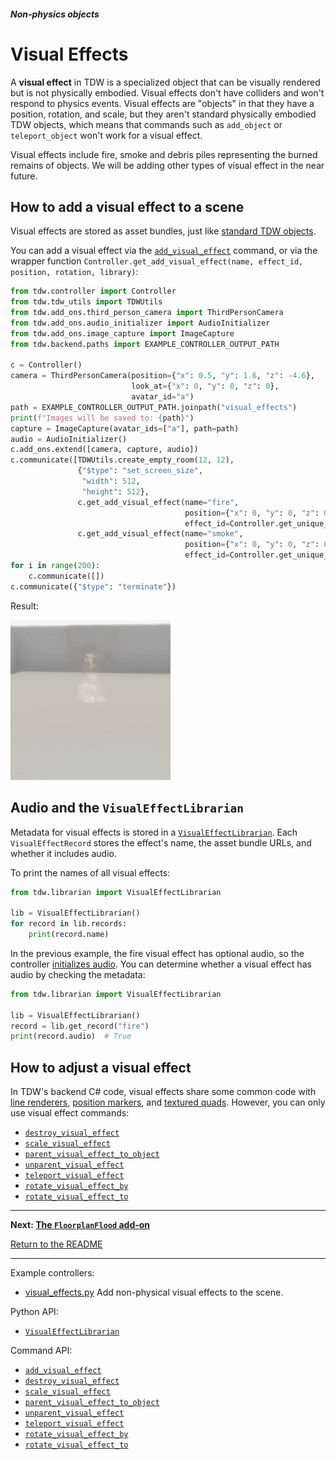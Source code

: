 ##### Non-physics objects

# Visual Effects

A **visual effect** in TDW is a specialized object that can be visually rendered but is not physically embodied. Visual effects don't have colliders and won't respond to physics events. Visual effects are "objects" in that they have a position, rotation, and scale, but they aren't standard physically embodied TDW objects, which means that commands such as `add_object` or `teleport_object` won't work for a visual effect.

Visual effects include fire, smoke and debris piles representing the burned remains of objects. We will be adding other types of visual effect in the near future.

## How to add a visual effect to a scene

Visual effects are stored as asset bundles, just like [standard TDW objects](../core_concepts/objects.md). 

You can add a visual effect via the [`add_visual_effect`](../../api/command_api.md#add_visual_effect) command, or via the wrapper function `Controller.get_add_visual_effect(name, effect_id, position, rotation, library)`:

```python
from tdw.controller import Controller
from tdw.tdw_utils import TDWUtils
from tdw.add_ons.third_person_camera import ThirdPersonCamera
from tdw.add_ons.audio_initializer import AudioInitializer
from tdw.add_ons.image_capture import ImageCapture
from tdw.backend.paths import EXAMPLE_CONTROLLER_OUTPUT_PATH

c = Controller()
camera = ThirdPersonCamera(position={"x": 0.5, "y": 1.6, "z": -4.6},
                           look_at={"x": 0, "y": 0, "z": 0},
                           avatar_id="a")
path = EXAMPLE_CONTROLLER_OUTPUT_PATH.joinpath("visual_effects")
print(f"Images will be saved to: {path}")
capture = ImageCapture(avatar_ids=["a"], path=path)
audio = AudioInitializer()
c.add_ons.extend([camera, capture, audio])
c.communicate([TDWUtils.create_empty_room(12, 12),
               {"$type": "set_screen_size",
                "width": 512,
                "height": 512},
               c.get_add_visual_effect(name="fire",
                                       position={"x": 0, "y": 0, "z": 0},
                                       effect_id=Controller.get_unique_id()),
               c.get_add_visual_effect(name="smoke",
                                       position={"x": 0, "y": 0, "z": 0},
                                       effect_id=Controller.get_unique_id())])
for i in range(200):
    c.communicate([])
c.communicate({"$type": "terminate"})
```

Result:

![](images/fire.gif)

## Audio and the `VisualEffectLibrarian`

Metadata for visual effects is stored in a [`VisualEffectLibrarian`](../../python/librarian/visual_effect_librarian.md). Each `VisualEffectRecord` stores the effect's name, the asset bundle URLs, and whether it includes audio.

To print the names of all visual effects:

```python
from tdw.librarian import VisualEffectLibrarian

lib = VisualEffectLibrarian()
for record in lib.records:
    print(record.name)
```

In the previous example, the fire visual effect has optional audio, so the controller [initializes audio](../audio/initialize_audio.md).  You can determine whether a visual effect has audio by checking the metadata:

```python
from tdw.librarian import VisualEffectLibrarian

lib = VisualEffectLibrarian()
record = lib.get_record("fire")
print(record.audio)  # True
```

## How to adjust a visual effect

In TDW's backend C# code, visual effects share some common code with [line renderers](line_renderers.md), [position markers](position_markers.md), and [textured quads](textured_quads.md). However, you can only use visual effect commands:

- [`destroy_visual_effect`](../../api/command_api.md#destroy_visual_effect)
- [`scale_visual_effect`](../../api/command_api.md#scale_visual_effect)
- [`parent_visual_effect_to_object`](../../api/command_api.md#parent_visual_effect_to_object)
- [`unparent_visual_effect`](../../api/command_api.md#unparent_visual_effect)
- [`teleport_visual_effect`](../../api/command_api.md#teleport_visual_effect)
- [`rotate_visual_effect_by`](../../api/command_api.md#rotate_visual_effect_by)
- [`rotate_visual_effect_to`](../../api/command_api.md#rotate_visual_effect_to)

***

**Next: [The `FloorplanFlood` add-on](floorplan_flood.md)**

[Return to the README](../../../README.md)

***

Example controllers:

- [visual_effects.py](https://github.com/threedworld-mit/tdw/blob/master/Python/example_controllers/non_physics/visual_effects.py)  Add non-physical visual effects to the scene.

Python API:

- [`VisualEffectLibrarian`](../../python/librarian/visual_effect_librarian.md)

Command API:

- [`add_visual_effect`](../../api/command_api.md#add_visual_effect)
- [`destroy_visual_effect`](../../api/command_api.md#destroy_visual_effect)
- [`scale_visual_effect`](../../api/command_api.md#scale_visual_effect)
- [`parent_visual_effect_to_object`](../../api/command_api.md#parent_visual_effect_to_object)
- [`unparent_visual_effect`](../../api/command_api.md#unparent_visual_effect)
- [`teleport_visual_effect`](../../api/command_api.md#teleport_visual_effect)
- [`rotate_visual_effect_by`](../../api/command_api.md#rotate_visual_effect_by)
- [`rotate_visual_effect_to`](../../api/command_api.md#rotate_visual_effect_to)